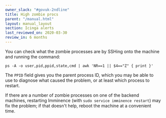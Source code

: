 ```yaml
---
owner_slack: "#govuk-2ndline"
title: High zombie procs
parent: "/manual.html"
layout: manual_layout
section: Icinga alerts
last_reviewed_on: 2020-03-30
review_in: 6 months
---
```


You can check what the zombie processes are by SSHing onto the machine
and running the command:

```
ps -A -o user,pid,ppid,state,cmd | awk 'NR==1 || $4=="Z" { print }'
```

The `PPID` field gives you the parent process ID, which you may be able
to use to diagnose what caused the problem, or at least which process to
restart.

If there are a number of zombie processes on one of the backend machines,
restarting Imminence (with `sudo service imminence restart`) may fix the
problem; if that doesn't help, reboot the machine at a convenient time.

